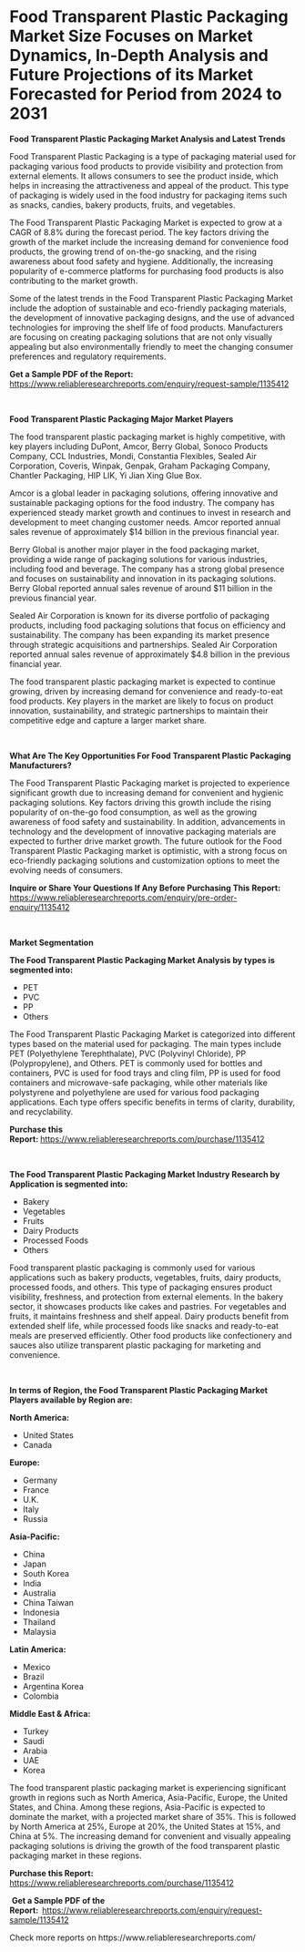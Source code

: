 <p><h1>Food Transparent Plastic Packaging Market Size Focuses on Market Dynamics, In-Depth Analysis and Future Projections of its Market Forecasted for Period from 2024 to 2031</h1></p><p><strong>Food Transparent Plastic Packaging Market Analysis and Latest Trends</strong></p>
<p><p>Food Transparent Plastic Packaging is a type of packaging material used for packaging various food products to provide visibility and protection from external elements. It allows consumers to see the product inside, which helps in increasing the attractiveness and appeal of the product. This type of packaging is widely used in the food industry for packaging items such as snacks, candies, bakery products, fruits, and vegetables.</p><p>The Food Transparent Plastic Packaging Market is expected to grow at a CAGR of 8.8% during the forecast period. The key factors driving the growth of the market include the increasing demand for convenience food products, the growing trend of on-the-go snacking, and the rising awareness about food safety and hygiene. Additionally, the increasing popularity of e-commerce platforms for purchasing food products is also contributing to the market growth.</p><p>Some of the latest trends in the Food Transparent Plastic Packaging Market include the adoption of sustainable and eco-friendly packaging materials, the development of innovative packaging designs, and the use of advanced technologies for improving the shelf life of food products. Manufacturers are focusing on creating packaging solutions that are not only visually appealing but also environmentally friendly to meet the changing consumer preferences and regulatory requirements.</p></p>
<p><strong>Get a Sample PDF of the Report:&nbsp;</strong> <a href="https://www.reliableresearchreports.com/enquiry/request-sample/1135412">https://www.reliableresearchreports.com/enquiry/request-sample/1135412</a></p>
<p>&nbsp;</p>
<p><strong>Food Transparent Plastic Packaging Major Market Players</strong></p>
<p><p>The food transparent plastic packaging market is highly competitive, with key players including DuPont, Amcor, Berry Global, Sonoco Products Company, CCL Industries, Mondi, Constantia Flexibles, Sealed Air Corporation, Coveris, Winpak, Genpak, Graham Packaging Company, Chantler Packaging, HIP LIK, Yi Jian Xing Glue Box. </p><p>Amcor is a global leader in packaging solutions, offering innovative and sustainable packaging options for the food industry. The company has experienced steady market growth and continues to invest in research and development to meet changing customer needs. Amcor reported annual sales revenue of approximately $14 billion in the previous financial year.</p><p>Berry Global is another major player in the food packaging market, providing a wide range of packaging solutions for various industries, including food and beverage. The company has a strong global presence and focuses on sustainability and innovation in its packaging solutions. Berry Global reported annual sales revenue of around $11 billion in the previous financial year.</p><p>Sealed Air Corporation is known for its diverse portfolio of packaging products, including food packaging solutions that focus on efficiency and sustainability. The company has been expanding its market presence through strategic acquisitions and partnerships. Sealed Air Corporation reported annual sales revenue of approximately $4.8 billion in the previous financial year.</p><p>The food transparent plastic packaging market is expected to continue growing, driven by increasing demand for convenience and ready-to-eat food products. Key players in the market are likely to focus on product innovation, sustainability, and strategic partnerships to maintain their competitive edge and capture a larger market share.</p></p>
<p>&nbsp;</p>
<p><strong>What Are The Key Opportunities For Food Transparent Plastic Packaging Manufacturers?</strong></p>
<p><p>The Food Transparent Plastic Packaging market is projected to experience significant growth due to increasing demand for convenient and hygienic packaging solutions. Key factors driving this growth include the rising popularity of on-the-go food consumption, as well as the growing awareness of food safety and sustainability. In addition, advancements in technology and the development of innovative packaging materials are expected to further drive market growth. The future outlook for the Food Transparent Plastic Packaging market is optimistic, with a strong focus on eco-friendly packaging solutions and customization options to meet the evolving needs of consumers.</p></p>
<p><strong>Inquire or Share Your Questions If Any Before Purchasing This Report:</strong> <a href="https://www.reliableresearchreports.com/enquiry/pre-order-enquiry/1135412">https://www.reliableresearchreports.com/enquiry/pre-order-enquiry/1135412</a></p>
<p>&nbsp;</p>
<p><strong>Market Segmentation</strong></p>
<p><strong>The Food Transparent Plastic Packaging Market Analysis by types is segmented into:</strong></p>
<p><ul><li>PET</li><li>PVC</li><li>PP</li><li>Others</li></ul></p>
<p><p>The Food Transparent Plastic Packaging Market is categorized into different types based on the material used for packaging. The main types include PET (Polyethylene Terephthalate), PVC (Polyvinyl Chloride), PP (Polypropylene), and Others. PET is commonly used for bottles and containers, PVC is used for food trays and cling film, PP is used for food containers and microwave-safe packaging, while other materials like polystyrene and polyethylene are used for various food packaging applications. Each type offers specific benefits in terms of clarity, durability, and recyclability.</p></p>
<p><strong>Purchase this Report:&nbsp;</strong><a href="https://www.reliableresearchreports.com/purchase/1135412">https://www.reliableresearchreports.com/purchase/1135412</a></p>
<p>&nbsp;</p>
<p><strong>The Food Transparent Plastic Packaging Market Industry Research by Application is segmented into:</strong></p>
<p><ul><li>Bakery</li><li>Vegetables</li><li>Fruits</li><li>Dairy Products</li><li>Processed Foods</li><li>Others</li></ul></p>
<p><p>Food transparent plastic packaging is commonly used for various applications such as bakery products, vegetables, fruits, dairy products, processed foods, and others. This type of packaging ensures product visibility, freshness, and protection from external elements. In the bakery sector, it showcases products like cakes and pastries. For vegetables and fruits, it maintains freshness and shelf appeal. Dairy products benefit from extended shelf life, while processed foods like snacks and ready-to-eat meals are preserved efficiently. Other food products like confectionery and sauces also utilize transparent plastic packaging for marketing and convenience.</p></p>
<p>&nbsp;</p>
<p><strong>In terms of Region, the Food Transparent Plastic Packaging Market Players available by Region are:</strong></p>
<p>
    <p> <strong> North America: </strong>
        <ul>
            <li>United States</li>
            <li>Canada</li>
        </ul>
        </p> 
    <p> <strong> Europe: </strong>
        <ul>
            <li>Germany</li>
            <li>France</li>
            <li>U.K.</li>
            <li>Italy</li>
            <li>Russia</li>
        </ul>
        </p> 
    <p> <strong> Asia-Pacific: </strong>
        <ul>
            <li>China</li>
            <li>Japan</li>
            <li>South Korea</li>
            <li>India</li>
            <li>Australia</li>
            <li>China Taiwan</li>
            <li>Indonesia</li>
            <li>Thailand</li>
            <li>Malaysia</li>
        </ul>
        </p> 
    <p> <strong> Latin America: </strong>
        <ul>
            <li>Mexico</li>
            <li>Brazil</li>
            <li>Argentina Korea</li>
            <li>Colombia</li>
        </ul>
        </p> 
    <p> <strong> Middle East & Africa: </strong>
        <ul>
            <li>Turkey</li>
            <li>Saudi</li>
            <li>Arabia</li>
            <li>UAE</li>
            <li>Korea</li>
        </ul>
    </p>
    </p>
<p><p>The food transparent plastic packaging market is experiencing significant growth in regions such as North America, Asia-Pacific, Europe, the United States, and China. Among these regions, Asia-Pacific is expected to dominate the market, with a projected market share of 35%. This is followed by North America at 25%, Europe at 20%, the United States at 15%, and China at 5%. The increasing demand for convenient and visually appealing packaging solutions is driving the growth of the food transparent plastic packaging market in these regions.</p></p>
<p><strong>Purchase this Report: </strong><a href="https://www.reliableresearchreports.com/purchase/1135412">https://www.reliableresearchreports.com/purchase/1135412</a></p>
<p>&nbsp;<strong>Get a Sample PDF of the Report:&nbsp;&nbsp;</strong><a href="https://www.reliableresearchreports.com/enquiry/request-sample/1135412">https://www.reliableresearchreports.com/enquiry/request-sample/1135412</a></p>
<p><strong></strong></p>
<p>Check more reports on https://www.reliableresearchreports.com/</p>